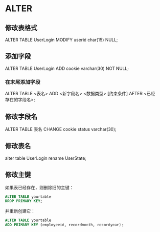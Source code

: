 # ALTER
## 修改表格式
ALTER TABLE UserLogin MODIFY userid char(15) NULL;

## 添加字段
ALTER TABLE UserLogin ADD cookie varchar(30) NOT NULL;

### 在末尾添加字段

ALTER TABLE <表名> ADD <新字段名> <数据类型> [约束条件] AFTER <已经存在的字段名>;

## 修改字段名
ALTER  TABLE 表名 CHANGE cookie status varchar(30);

## 修改表名
alter table UserLogin rename UserState;

## 修改主键

如果表已经存在，则删除旧的主键：

```sql
ALTER TABLE yourtable
DROP PRIMARY KEY;
```

并重新创建它：

```sql
ALTER TABLE yourtable
ADD PRIMARY KEY (employeeid, recordmonth, recordyear);
```
